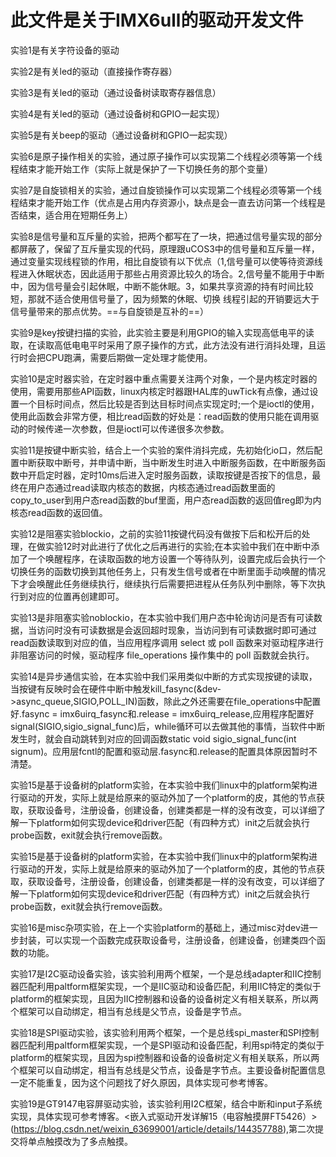 # 此文件是关于IMX6ull的驱动开发文件
实验1是有关字符设备的驱动

实验2是有关led的驱动（直接操作寄存器）

实验3是有关led的驱动（通过设备树读取寄存器信息）

实验4是有关led的驱动（通过设备树和GPIO一起实现）

实验5是有关beep的驱动（通过设备树和GPIO一起实现）

实验6是原子操作相关的实验，通过原子操作可以实现第二个线程必须等第一个线程结束才能开始工作（实际上就是保护了一下切换任务的那个变量）

实验7是自旋锁相关的实验，通过自旋锁操作可以实现第二个线程必须等第一个线程结束才能开始工作（优点是占用内存资源小，缺点是会一直去访问第一个线程是否结束，适合用在短期任务上）

实验8是信号量和互斥量的实验，把两个都写在了一块，把通过信号量实现的部分都屏蔽了，保留了互斥量实现的代码，原理跟uCOS3中的信号量和互斥量一样，通过变量实现线程锁的作用，相比自旋锁有以下优点（1,信号量可以使等待资源线程进入休眠状态，因此适用于那些占用资源比较久的场合。2,信号量不能用于中断中，因为信号量会引起休眠，中断不能休眠。3，如果共享资源的持有时间比较短，那就不适合使用信号量了，因为频繁的休眠、切换 线程引起的开销要远大于信号量带来的那点优势。==与自旋锁是互补的==）

实验9是key按键扫描的实验，此实验主要是利用GPIO的输入实现高低电平的读取，在读取高低电电平时采用了原子操作的方式，此方法没有进行消抖处理，且运行时会把CPU跑满，需要后期做一定处理才能使用。

实验10是定时器实验，在定时器中重点需要关注两个对象，一个是内核定时器的使用，需要用那些API函数，linux内核定时器跟HAL库的uwTick有点像，通过设置一个目标时间点，然后比较是否到达目标时间点实现定时;一个是ioctl的使用，使用此函数会非常方便，相比read函数的好处是：read函数的使用只能在调用驱动的时候传递一次参数，但是ioctl可以传递很多次参数。

实验11是按键中断实验，结合上一个实验的案件消抖完成，先初始化io口，然后配置中断获取中断号，并申请中断，当中断发生时进入中断服务函数，在中断服务函数中开启定时器，定时10ms后进入定时服务函数，读取按键是否按下的信息，最终在用户态通过read读取内核态的数据，内核态通过read函数里面的copy_to_user到用户态read函数的buf里面，用户态read函数的返回值reg即为内核态read函数的返回值。

实验12是阻塞实验blockio，之前的实验11按键代码没有做按下后和松开后的处理，在做实验12时对此进行了优化之后再进行的实验;在本实验中我们在中断中添加了一个唤醒程序，在读取函数的地方设置一个等待队列，设置完成后会执行一个切换任务的函数切换到其他任务上，只有发生信号或者在中断里面手动唤醒的情况下才会唤醒此任务继续执行，继续执行后需要把进程从任务队列中删除，等下次执行到对应的位置再创建即可。

实验13是非阻塞实验noblockio，在本实验中我们用户态中轮询访问是否有可读数据，当访问时没有可读数据是会返回超时现象，当访问到有可读数据时即可通过read函数读取到对应的值，当应用程序调用 select 或 poll 函数来对驱动程序进行非阻塞访问的时候，驱动程序 file_operations 操作集中的 poll 函数就会执行。

实验14是异步通信实验，在本实验中我们采用类似中断的方式实现按键的读取，当按键有反映时会在硬件中断中触发kill_fasync(&dev->async_queue,SIGIO,POLL_IN)函数，除此之外还需要在file_operations中配置好.fasync	= imx6uirq_fasync和.release	= imx6uirq_release,应用程序配置好signal(SIGIO,sigio_signal_func)后，while循环可以去做其他的事情，当软件中断发生时，就会自动跳转到对应的回调函数static void sigio_signal_func(int signum)。应用层fcntl的配置和驱动层.fasync和.release的配置具体原因暂时不清楚。

实验15是基于设备树的platform实验，在本实验中我们linux中的platform架构进行驱动的开发，实际上就是给原来的驱动外加了一个platform的皮，其他的节点获取，获取设备号，注册设备，创建设备，创建类都是一样的没有改变，可以详细了解一下platform如何实现device和driver匹配（有四种方式）init之后就会执行probe函数，exit就会执行remove函数。

实验15是基于设备树的platform实验，在本实验中我们linux中的platform架构进行驱动的开发，实际上就是给原来的驱动外加了一个platform的皮，其他的节点获取，获取设备号，注册设备，创建设备，创建类都是一样的没有改变，可以详细了解一下platform如何实现device和driver匹配（有四种方式）init之后就会执行probe函数，exit就会执行remove函数。

实验16是misc杂项实验，在上一个实验platform的基础上，通过misc对dev进一步封装，可以实现一个函数完成获取设备号，注册设备，创建设备，创建类四个函数的功能。

实验17是I2C驱动设备实验，该实验利用两个框架，一个是总线adapter和IIC控制器匹配利用paltform框架实现，一个是IIC驱动和设备匹配，利用IIC特定的类似于platform的框架实现，且因为IIC控制器和设备的设备树定义有相关联系，所以两个框架可以自动绑定，相当有总线是父节点，设备是字节点。

实验18是SPI驱动实验，该实验利用两个框架，一个是总线spi_master和SPI控制器匹配利用paltform框架实现，一个是SPI驱动和设备匹配，利用spi特定的类似于platform的框架实现，且因为spi控制器和设备的设备树定义有相关联系，所以两个框架可以自动绑定，相当有总线是父节点，设备是字节点。主要设备树配置信息一定不能重复，因为这个问题找了好久原因，具体实现可参考博客。

实验19是GT9147电容屏驱动实验，该实验利用I2C框架，结合中断和input子系统实现，具体实现可参考博客。<嵌入式驱动开发详解15（电容触摸屏FT5426）>(https://blog.csdn.net/weixin_63699001/article/details/144357788),第二次提交将单点触摸改为了多点触摸。

